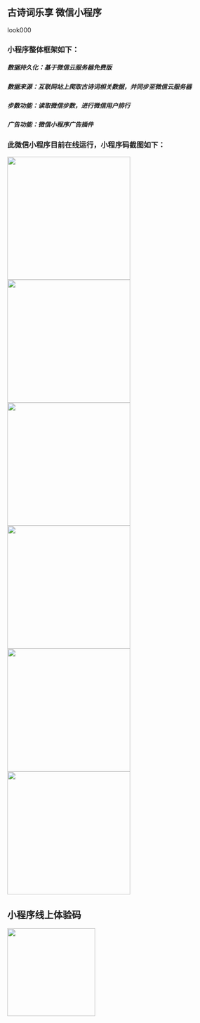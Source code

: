## 古诗词乐享 微信小程序
look000
### 小程序整体框架如下：
##### 数据持久化：基于微信云服务器免费版
##### 数据来源：互联网站上爬取古诗词相关数据，并同步至微信云服务器
##### 步数功能：读取微信步数，进行微信用户排行
##### 广告功能：微信小程序广告插件

### 此微信小程序目前在线运行，小程序码截图如下：
<div>
<image src="https://github.com/kingfront/poem_mini/blob/master/wimage/321576811809_.pic.jpg" style="display:inline-block" width="280" />
<image src="https://github.com/kingfront/poem_mini/blob/master/wimage/331576811810_.pic.jpg" style="display:inline-block" width="280" />
<image src="https://github.com/kingfront/poem_mini/blob/master/wimage/341576811810_.pic.jpg" style="display:inline-block" width="280" />
<image src="https://github.com/kingfront/poem_mini/blob/master/wimage/351576811811_.pic.jpg" style="display:inline-block" width="280" />
<image src="https://github.com/kingfront/poem_mini/blob/master/wimage/361576811812_.pic.jpg" style="display:inline-block" width="280" />
  <image src="https://github.com/kingfront/poem_mini/blob/master/wimage/391576829096_.pic.jpg" style="display:inline-block" width="280" />
</div>

## 小程序线上体验码
<image src="https://github.com/kingfront/poem_mini/blob/master/wimage/mini_code_poem.png" style="display:inline-block" width="200" />

